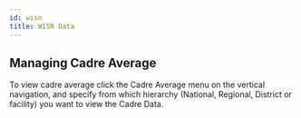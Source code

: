 ```yaml
---
id: wisn
title: WISN Data
---
```


## Managing Cadre Average

To view cadre average click the Cadre Average menu on the vertical navigation, and specify from which hierarchy (National, Regional, District or facility) you want to view the Cadre Data.